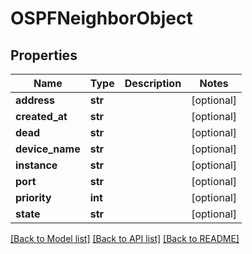 # OSPFNeighborObject

## Properties
Name | Type | Description | Notes
------------ | ------------- | ------------- | -------------
**address** | **str** |  | [optional] 
**created_at** | **str** |  | [optional] 
**dead** | **str** |  | [optional] 
**device_name** | **str** |  | [optional] 
**instance** | **str** |  | [optional] 
**port** | **str** |  | [optional] 
**priority** | **int** |  | [optional] 
**state** | **str** |  | [optional] 

[[Back to Model list]](../README.md#documentation-for-models) [[Back to API list]](../README.md#documentation-for-api-endpoints) [[Back to README]](../README.md)



